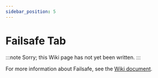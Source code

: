 ```yaml
---
sidebar_position: 5
---
```


# Failsafe Tab

:::note
Sorry; this Wiki page has not yet been written.
:::

For more information about Failsafe, see the [Wiki document](docs/wiki/guides/current//GPS-Rescue-v4-5.md).
